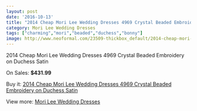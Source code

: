 ```yaml
---
layout: post
date: '2016-10-13'
title: "2014 Cheap Mori Lee Wedding Dresses 4969 Crystal Beaded Embroidery on Duchess Satin"
category: Mori Lee Wedding Dresses
tags: ["charming","mori","beaded","duchess","bonny"]
image: http://www.neoformal.com/23509-thickbox_default/2014-cheap-mori-lee-wedding-dresses-4969-crystal-beaded-embroidery-on-duchess-satin.jpg
---
```

2014 Cheap Mori Lee Wedding Dresses 4969 Crystal Beaded Embroidery on Duchess Satin

On Sales: **$431.99**
<a href="https://www.neoformal.com/en/mori-lee-wedding-dresses-2014/7888-2014-cheap-mori-lee-wedding-dresses-4969-crystal-beaded-embroidery-on-duchess-satin.html"><amp-img layout="responsive" width="600" height="600" src="//www.neoformal.com/23509-thickbox_default/2014-cheap-mori-lee-wedding-dresses-4969-crystal-beaded-embroidery-on-duchess-satin.jpg" alt="2014 Cheap Mori Lee Wedding Dresses 4969 Crystal Beaded Embroidery on Duchess Satin 0" /></a>
<a href="https://www.neoformal.com/en/mori-lee-wedding-dresses-2014/7888-2014-cheap-mori-lee-wedding-dresses-4969-crystal-beaded-embroidery-on-duchess-satin.html"><amp-img layout="responsive" width="600" height="600" src="//www.neoformal.com/23510-thickbox_default/2014-cheap-mori-lee-wedding-dresses-4969-crystal-beaded-embroidery-on-duchess-satin.jpg" alt="2014 Cheap Mori Lee Wedding Dresses 4969 Crystal Beaded Embroidery on Duchess Satin 1" /></a>
<a href="https://www.neoformal.com/en/mori-lee-wedding-dresses-2014/7888-2014-cheap-mori-lee-wedding-dresses-4969-crystal-beaded-embroidery-on-duchess-satin.html"><amp-img layout="responsive" width="600" height="600" src="//www.neoformal.com/23511-thickbox_default/2014-cheap-mori-lee-wedding-dresses-4969-crystal-beaded-embroidery-on-duchess-satin.jpg" alt="2014 Cheap Mori Lee Wedding Dresses 4969 Crystal Beaded Embroidery on Duchess Satin 2" /></a>

Buy it: [2014 Cheap Mori Lee Wedding Dresses 4969 Crystal Beaded Embroidery on Duchess Satin](https://www.neoformal.com/en/mori-lee-wedding-dresses-2014/7888-2014-cheap-mori-lee-wedding-dresses-4969-crystal-beaded-embroidery-on-duchess-satin.html "2014 Cheap Mori Lee Wedding Dresses 4969 Crystal Beaded Embroidery on Duchess Satin")

View more: [Mori Lee Wedding Dresses](https://www.neoformal.com/en/67-mori-lee-wedding-dresses-2014 "Mori Lee Wedding Dresses")